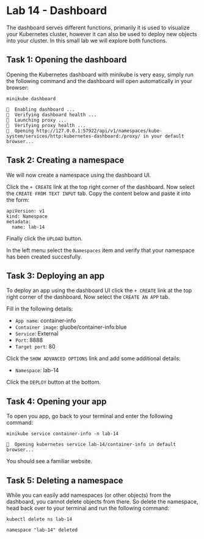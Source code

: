 # Lab 14 - Dashboard

The dashboard serves different functions, primarily it is used to visualize your 
Kubernetes cluster, however it can also be used to deploy new objects into your 
cluster.  In this small lab we will explore both functions.

## Task 1: Opening the dashboard

Opening the Kubernetes dashboard with minikube is very easy, simply run the 
following command and the dashboard will open automatically in your browser: 

```
minikube dashboard

🔌  Enabling dashboard ...
🤔  Verifying dashboard health ...
🚀  Launching proxy ...
🤔  Verifying proxy health ...
🎉  Opening http://127.0.0.1:57922/api/v1/namespaces/kube-system/services/http:kubernetes-dashboard:/proxy/ in your default browser...
```

## Task 2: Creating a namespace

We will now create a namespace using the dashboard UI.

Click the `+ CREATE` link at the top right corner of the dashboard.  Now select 
the `CREATE FROM TEXT INPUT` tab.  Copy the content below and paste it into the 
form:

```
apiVersion: v1
kind: Namespace
metadata:
  name: lab-14
```

Finally click the `UPLOAD` button.

In the left menu select the `Namespaces` item and verify that your namespace has 
been created succesfully.

## Task 3: Deploying an app

To deploy an app using the dashboard UI click the `+ CREATE` link at the top 
right corner of the dashboard.  Now select the `CREATE AN APP` tab.

Fill in the following details:

* `App name`: container-info
* `Container image`: gluobe/container-info:blue
* `Service`: External
* `Port`: 8888
* `Target port`: 80

Click the `SHOW ADVANCED OPTIONS` link and add some additional details:

* `Namespace`: lab-14

Click the `DEPLOY` button at the bottom.

## Task 4: Opening your app

To open you app, go back to your terminal and enter the following command:

```
minikube service container-info -n lab-14

🎉  Opening kubernetes service lab-14/container-info in default browser...
```

You should see a familiar website.

## Task 5: Deleting a namespace

While you can easily add namespaces (or other objects) from the dashboard, you 
cannot delete objects from there.  So delete the namespace, head back over to 
your terminal and run the following command:

```
kubectl delete ns lab-14

namespace "lab-14" deleted
```